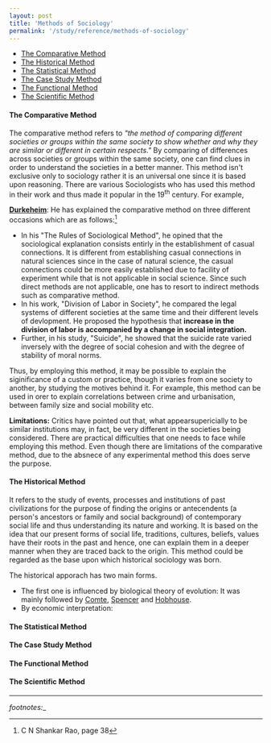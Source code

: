 ```yaml
---
layout: post
title: 'Methods of Sociology'
permalink: '/study/reference/methods-of-sociology'
---
```


- [The Comparative Method](#the-comparative-method)
- [The Historical Method](#the-historical-method)
- [The Statistical Method](#the-statistical-method)
- [The Case Study Method](#the-case-study-method)
- [The Functional Method](#the-functional-method)
- [The Scientific Method](#the-scientific-method)


#### The Comparative Method

The comparative method refers to *"the method of comparing different societies or groups within the same society to show whether and why they are similar or different in certain respects."* By comparing of differences across societies or groups within the same society, one can find clues in order to understand the societies in a better manner. This method isn't exclusive only to sociology rather it is an universal one since it is based upon reasoning. There are various Sociologists who has used this method in their work and thus made it popular in the 19<sup>th</sup> century. For example,

[**Durkeheim**](/study/reference/people/emile-durkheim.html): He has explained the comparative method on three different occasions which are as follows:[^1]

- In his "The Rules of Sociological Method", he opined that the sociological explanation consists entirly in the establishment of casual connections. It is different from establishing casual connections in natural sciences since in the case of natural science, the casual connections could be more easily established due to facility of experiment while that is not applicable in social science. Since such direct methods are not applicable, one has to resort to indirect methods such as comparative method.  
- In his work, "Division of Labor in Society", he compared the legal systems of different societies at the same time and their different levels of devlopment. He proposed the hypothesis that **increase in the division of labor is accompanied by a change in social integration.**
- Further, in his study, "Suicide", he showed that the suicide rate varied inversely with the degree of social cohesion and with the degree of stability of moral norms. 

Thus, by employing this method, it may be possible to explain the siginificance of a custom or practice, though it varies from one society to another, by studying the motives behind it. For example, this method can be used in orer to explain correlations between crime and urbanisation, between family size and social mobility etc. 

**Limitations:** Critics have pointed out that, what appearsupericially to be similar institutions may, in fact, be very different in the societies being considered. There are practical difficulties that one needs to face while employing this method. Even though there are limitations of the comparative method, due to the absnece of any experimental method this does serve the purpose. 

#### The Historical Method

It refers to the study of events, processes and institutions of past civilizations for the purpose of finding the origins or antecendents (a person's ancestors or family and social background) of contemporary social life and thus understanding its nature and working. It is based on the idea that our present forms of social life, traditions, cultures, beliefs, values have their roots in the past and hence, one can explain them in a deeper manner when they are traced back to the origin. This method could be regarded as the base upon which historical sociology was born. 

The historical apporach has two main forms. 

- The first one is influenced by biological theory of evolution: It was mainly followed by [Comte](/study/reference/people/auguste-comte), [Spencer](/study/reference/people/herber-spencer.html) and [Hobhouse](/study/reference/people/leonard-trelawny-hobhouse.html). 
- By economic interpretation: 

#### The Statistical Method

#### The Case Study Method

#### The Functional Method

#### The Scientific Method

----

_footnotes:__


[^1]: C N Shankar Rao, page 38
